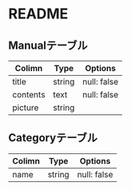 # README

## Manualテーブル
|Colimn|Type|Options|
|------|----|-------|
|title|string|null: false|
|contents|text|null: false|
|picture|string||

## Categoryテーブル
|Colimn|Type|Options|
|------|----|-------|
|name|string|null: false|